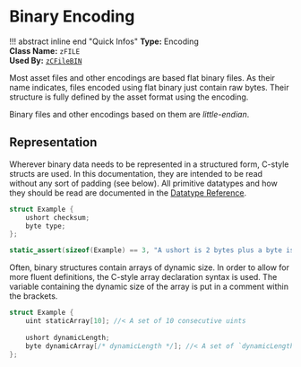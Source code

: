 # Binary Encoding

!!! abstract inline end "Quick Infos"
    **Type:** Encoding<br/>
    **Class Name:** `zFILE`<br/>
    **Used By:** [`zCFileBIN`](binary-chunked.md)

Most asset files and other encodings are based flat binary files. As their name indicates, files encoded using flat
binary just contain raw bytes. Their structure is fully defined by the asset format using the encoding.

Binary files and other encodings based on them are *little-endian*.

## Representation

Wherever binary data needs to be represented in a structured form, C-style structs are used. In this documentation,
they are intended to be read without any sort of padding (see below). All primitive datatypes and how they should be
read are documented in the [Datatype Reference](../datatypes.md).

```c title="Example Binary Data"
struct Example {
    ushort checksum;
    byte type;
};

static_assert(sizeof(Example) == 3, "A ushort is 2 bytes plus a byte is 3 bytes");
```

Often, binary structures contain arrays of dynamic size. In order to allow for more fluent definitions, the C-style
array declaration syntax is used. The variable containing the dynamic size of the array is put in a comment within
the brackets.

```c title="Example Binary Data Containing Arrays"
struct Example {
    uint staticArray[10]; //< A set of 10 consecutive uints
    
    ushort dynamicLength;
    byte dynamicArray[/* dynamicLength */]; //< A set of `dynamicLength` consecutive bytes
};
```
